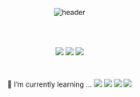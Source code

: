 <div align="center"> 

![header](https://capsule-render.vercel.app/api?type=cylinder&color=A4B8F4&height=100&section=header&text=JiYunee&fontColor=ffffff&fontSize=30&animation=fadeIn&fontAlignY=55&desc=%20&descAlignY=62&descAlign=62)

 <br/>
 <br/>

<a href="https://github.com/JiYunee" target="_blank"><img src="https://img.shields.io/badge/JiYunee-181717?style=flat&logo=Github&logoColor=white&link=https://github.com/JiYune"/></a>
<a href="https://velog.io/@jiyunee/posts/" target="_blank"><img src="https://img.shields.io/badge/jiyunee-green?style=flat&logo=Velog&logoColor=white&link=https://velog.io/@jiyunee/posts/"/></a>
<a href="https://www.instagram.com/jyyy_ee/" target="_blank"><img src="https://img.shields.io/badge/jyyy_ee-E4405F?style=flat&logo=Instagram&logoColor=white&link=https://www.instagram.com/jyyy_ee/"/></a>

</br>

🌱 I’m currently learning ... 
<img src="https://img.shields.io/badge/c-00599C?style=flat&logo=C&logoColor=white">
<img src="https://img.shields.io/badge/c++-00599C?style=flat&logo=cplusplus&logoColor=white">
<img src="https://img.shields.io/badge/python-3776AB?style=flat&logo=python&logoColor=white"> 
<img src="https://img.shields.io/badge/OpenCV-FFFFFF?style=flat&logo=opencv&logoColor=red">

</div>

<!--
**JiYunee/JiYunee** is a ✨ _special_ ✨ repository because its `README.md` (this file) appears on your GitHub profile.

Here are some ideas to get you started:

- 🔭 I’m currently working on ...
- 👯 I’m looking to collaborate on ...
- 🤔 I’m looking for help with ...
- 💬 Ask me about ...
- 📫 How to reach me: ...
- 😄 Pronouns: ...
- ⚡ Fun fact: ...
-->
